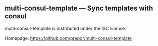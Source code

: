 multi-consul-template — Sync templates with consul
-------------------------------------------------------------------------------

multi-consul-template is distributed under the ISC license.

Homepage: https://github.com/prepor/multi-consul-template


